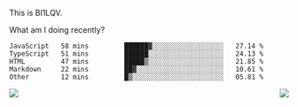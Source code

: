 This is BI1LQV.

What am I doing recently?

<!--START_SECTION:waka-->

```text
JavaScript   58 mins         ██████▓░░░░░░░░░░░░░░░░░░   27.14 %
TypeScript   51 mins         ██████░░░░░░░░░░░░░░░░░░░   24.13 %
HTML         47 mins         █████▒░░░░░░░░░░░░░░░░░░░   21.85 %
Markdown     22 mins         ██▓░░░░░░░░░░░░░░░░░░░░░░   10.61 %
Other        12 mins         █▒░░░░░░░░░░░░░░░░░░░░░░░   05.81 %
```

<!--END_SECTION:waka-->
<img align="right" src="https://github-readme-stats.vercel.app/api?username=bi1lqv&show_icons=true&count_private=true">

<img src="https://metrics.lecoq.io/bi1lqv?template=classic&base.activity=0&base.community=0&base.repositories=0&base.metadata=0&isocalendar=1&base=header%2C%20activity%2C%20community%2C%20repositories%2C%20metadata&base.indepth=false&base.hireable=false&isocalendar=false&isocalendar.duration=full-year&config.timezone=Asia%2FShanghai">
